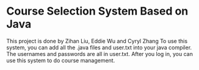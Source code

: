 # Course Selection System Based on Java
This project is done by Zihan Liu, Eddie Wu and Cyryl Zhang
To use this system, you can add all the .java files and user.txt into your java compiler. The usernames and passwords are all in user.txt. After you log in, you can use this system to do course management. 
